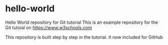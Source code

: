 # hello-world
Hello World repository for Git tutorial
This is an example repository for the Git tutoial on https://www.w3schools.com

This repository is built step by step in the tutorial.
It now included for GitHub 
